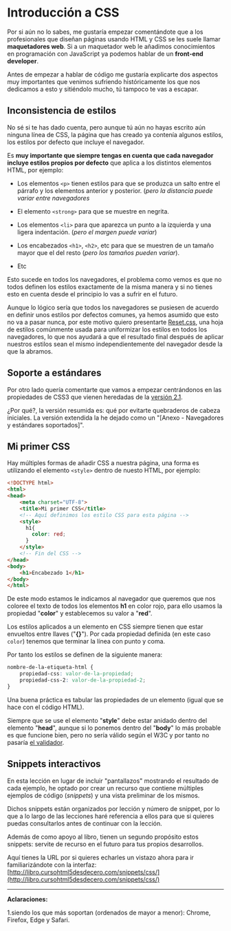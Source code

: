 # Introducción a CSS

Por si aún no lo sabes, me gustaría empezar comentándote que a los profesionales que diseñan páginas usando HTML y CSS se les suele llamar **maquetadores web**. Si a un maquetador web le añadimos conocimientos en programación con JavaScript ya podemos hablar de un **front-end developer**.

Antes de empezar a hablar de código me gustaría explicarte dos aspectos muy importantes que venimos sufriendo históricamente los que nos dedicamos a esto y sitiéndolo mucho, tú tampoco te vas a escapar.


## Inconsistencia de estilos
No sé si te has dado cuenta, pero aunque tú aún no hayas escrito aún ninguna línea de CSS, la página que has creado ya contenía algunos estilos, los estilos por defecto que incluye el navegador.

Es **muy importante que siempre tengas en cuenta que cada navegador incluye estilos propios por defecto** que aplica a los distintos elementos HTML, por ejemplo:

* Los elementos `<p>` tienen estilos para que se produzca un salto entre el párrafo y los elementos anterior y posterior. (*pero la distancia puede variar entre navegadores*

* El elemento `<strong>` para que se muestre en negrita.

* Los elementos `<li>` para que aparezca un punto a la izquierda y una ligera indentación. (*pero el margen puede variar*)

* Los encabezados `<h1>`, `<h2>`, etc para que se muestren de un tamaño mayor que el del resto (*pero los tamaños pueden variar*).
* Etc

Esto sucede en todos los navegadores, el problema como vemos es que no todos definen los estilos exactamente de la misma manera y si no tienes esto en cuenta desde el principio lo vas a sufrir en el futuro. 

Aunque lo lógico sería que todos los navegadores se pusiesen de acuerdo en definir unos estilos por defectos comunes, ya hemos asumido que esto no va a pasar nunca, por este motivo quiero presentarte [Reset.css](http://meyerweb.com/eric/tools/css/reset/), una hoja de estilos comúnmente usada para uniformizar los estilos en todos los navegadores, lo que nos ayudará a que el resultado final después de aplicar nuestros estilos sean el mismo independientemente del navegador desde la que la abramos.

## Soporte a estándares
Por otro lado quería comentarte que vamos a empezar centrándonos en las propiedades de CSS3 que vienen heredadas de la [versión 2.1](https://www.w3.org/TR/CSS21/). 

¿Por qué?, la versión resumida es: qué por evitarte quebraderos de cabeza iniciales. La versión extendida la he dejado como un "[Anexo - Navegadores y estándares soportados]".

## Mi primer CSS

Hay múltiples formas de añadir CSS a nuestra página, una forma es utilizando el elemento `<style>` dentro de nuesto HTML, por ejemplo:

```html
<!DOCTYPE html>
<html>
<head>
    <meta charset="UTF-8">
    <title>Mi primer CSS</title>
    <!-- Aquí definimos los estilo CSS para esta página -->
    <style>
      h1{
        color: red;
      }
    </style>
    <!-- Fin del CSS -->
</head>
<body>
    <h1>Encabezado 1</h1>
</body>
</html>
```

De este modo estamos le indicamos al navegador que queremos que nos coloree el texto de todos los elementos **h1** en color rojo, para ello usamos la propiedad "**color**" y establecemos su valor a "**red**".

Los estilos aplicados a un elemento en CSS siempre tienen que estar envueltos entre llaves \("**{}**"\). Por cada propiedad definida \(en este caso `color`\) tenemos que terminar la línea con punto y coma.

Por tanto los estilos se definen de la siguiente manera:
```css
nombre-de-la-etiqueta-html {
    propiedad-css: valor-de-la-propiedad;
    propiedad-css-2: valor-de-la-propiedad-2;
}
```

Una buena práctica es tabular las propiedades de un elemento (igual que se hace con el código HTML).

Siempre que se use el elemento "**style**" debe estar anidado dentro del elemento "**head**", aunque si lo ponemos dentro del "**body**" lo más probable es que funcione bien, pero no sería válido según el W3C y por tanto no pasaría [el validador](https://validator.w3.org/nu/#textarea).

## Snippets interactivos

En esta lección en lugar de incluir "pantallazos" mostrando el resultado de cada ejemplo, he optado por crear un recurso que contiene múltiples ejemplos de código (*snippets*) y una vista preliminar de los mismos. 

Dichos snippets están organizados por lección y número de snippet, por lo que a lo largo de las lecciones haré referencia a ellos para que si quieres puedas consultarlos antes de continuar con la lección.

Además de como apoyo al libro, tienen un segundo propósito estos snippets: servite de recurso en el futuro para tus propios desarrollos.

Aquí tienes la URL por si quieres echarles un vistazo ahora para ir familiarizándote con la interfaz: [http://libro.cursohtml5desdecero.com/snippets/css/](http://libro.cursohtml5desdecero.com/snippets/css/)

<hr>



**Aclaraciones:**<br>



1.siendo los que más soportan (ordenados de mayor a menor): Chrome, Firefox, Edge y Safari.
